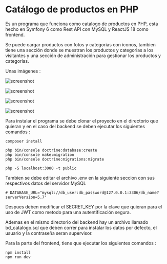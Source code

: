 # Catálogo de productos en PHP

Es un programa que funciona como catalogo de productos en PHP, esta hecho en Symfony 6 como Rest API con MySQL y ReactJS 18 como frontend.

Se puede cargar productos con fotos y categorias con iconos, tambien tiene una sección donde se muestran los productos y categorias a los 
visitantes y una sección de administración para gestionar los productos y categorias.

Unas imágenes : 

![screenshot](https://blogger.googleusercontent.com/img/b/R29vZ2xl/AVvXsEjdZv_QBRKlGaUa6RsUVBwohizuTHo9QVHgPw_JoDvYA6nCHI3lRvIgA9evZr8Pam_yox9l8QW2sGBfflk92EHqkzjOMxnkw-cY49K6DoSjHiATPBgKqq7v-fBSrfudfXn051uSUICLVeXLUGJiQiQiA3dvtQh9x1YU3dYpJ-2BJzpSL2ROhgR5jfzAaYs/s633/cat1.png)

![screenshot](https://blogger.googleusercontent.com/img/b/R29vZ2xl/AVvXsEgUxmPTzEI51bEE_sxeMybGNVmtwpo_CxPxIDDzwndfVJErNK2Ov0jYQ41ov9BWGulhS-OqlCcyeapdgC4rn9Up_dELU7RKe_u5tzn0VfeDJiiquSXO_jxsgeQTKke0eLQ9CcjR1f8Pk9C_dC4XDKartgrV60jDzCAcojSWL-89Vjtot8D66wh12cLqPCA/s1900/cat2.png)

![screenshot](https://blogger.googleusercontent.com/img/b/R29vZ2xl/AVvXsEgnehK7cAwaY_RmNJZfWzxczXYt1dsOomftfBsIJmMB7mseOoE73WGUmsoVEqn0Afc8lapa8yDyGQT30SaZ9QdijEHcK-FZ2f4KMjpnHxGAyd2XxyZS6Kart5FFel6WByO6jd5D09pqfLFO2lwNQF31YW4qwshdarypuT_KLDAQNM0qhU2Vi0L8zZEL-Jw/s1901/cat3.png)

![screenshot](https://blogger.googleusercontent.com/img/b/R29vZ2xl/AVvXsEhGIU0OBaBRVy3Cylu_Et36JM-cquqbjdVAVTXzPqlKBbxcV2baRpBAHfNp-pg2oHYJiZ3fsFY_hwrV4FKn__FcRuF2iy6vtUVHFTyRoUy6NaySoT0jm3wNG8DDgbwDXieuobV98ehIYEvJNreE1G_VMk-uWd3jSQBVInRj3QRpt7_B3Pgs58hfNERWXNo/s1919/cat4.png)

Para instalar el programa se debe clonar el proyecto en el directorio que quieran y en el caso del backend se deben ejecutar los siguientes comandos : 

```
composer install

php bin/console doctrine:database:create
php bin/console make:migration
php bin/console doctrine:migrations:migrate

php -S localhost:3000 -t public
```

Tambien se debe editar el archivo .env en la siguiente seccion con sus respectivos datos del servidor MySQL

```
# DATABASE_URL="mysql://db_user:db_password@127.0.0.1:3306/db_name?serverVersion=5.7"
```

Despues deben modificar el SECRET_KEY por la clave que quieran para el uso de JWT como metodo para una autentificación segura.

Ademas en el mismo directorio del backend hay un archivo llamado bd_catalogo.sql que deben correr para instalar los datos por defecto, el usuario y la contraseña seran
supervisor.

Para la parte del frontend, tiene que ejecutar los siguientes comandos : 

```
npm install
npm run dev
```
